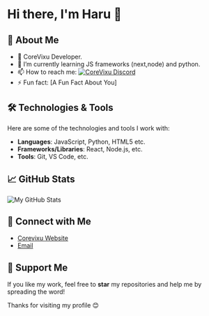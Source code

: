# Hi there, I'm Haru 👋

## 🚀 About Me

- 🔭 CoreVixu Developer.
- 🌱 I’m currently learning JS frameworks (next,node) and python.
- 📫 How to reach me: [![CoreVixu Discord](https://cdn.discordapp.com/icons/1242816814048608256/1e5fdfd4f863fde128db7763fc6a7820.webp?size=96)](https://discord.gg/cscynMxKmm)
- ⚡ Fun fact: [A Fun Fact About You]

## 🛠️ Technologies & Tools

Here are some of the technologies and tools I work with:

- **Languages**: JavaScript, Python, HTML5 etc.
- **Frameworks/Libraries**: React, Node.js,  etc.
- **Tools**: Git, VS Code, etc.

## 📈 GitHub Stats

![My GitHub Stats](https://github-readme-stats.vercel.app/api?username=clashisharu&show_icons=true&hide_title=true&count_private=true&hide=prs&theme=radical)

## 🔗 Connect with Me

- [Corevixu Website](https://abd.arshad.pk)
- [Email](mailto:clashisharu@gmail.com)

## 💬 Support Me

If you like my work, feel free to **star** my repositories and help me by spreading the word!

Thanks for visiting my profile 😊

